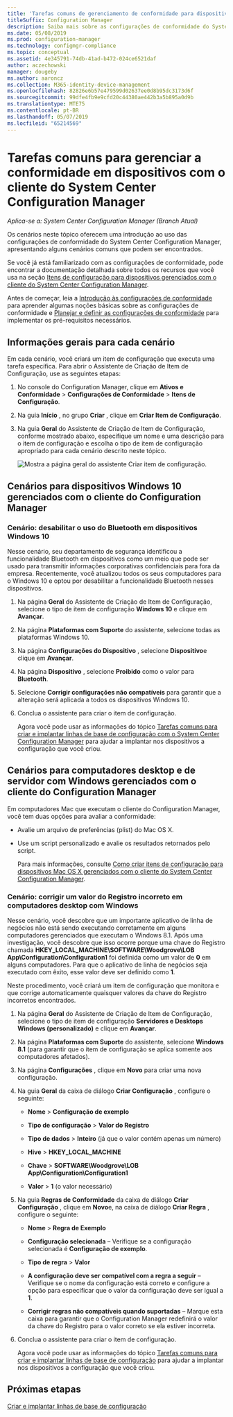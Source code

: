 ```yaml
---
title: 'Tarefas comuns de gerenciamento de conformidade para dispositivos gerenciados pelo cliente '
titleSuffix: Configuration Manager
description: Saiba mais sobre as configurações de conformidade do System Center Configuration Manager trabalhando em alguns cenários comuns.
ms.date: 05/08/2019
ms.prod: configuration-manager
ms.technology: configmgr-compliance
ms.topic: conceptual
ms.assetid: 4e345791-74db-41ad-b472-024ce6521daf
author: aczechowski
manager: dougeby
ms.author: aaroncz
ms.collection: M365-identity-device-management
ms.openlocfilehash: 82826e6b57e479599d02637ee0d8b95dc3173d6f
ms.sourcegitcommit: 99dfe4fb9e9cfd20c44380ae442b3a5b895a0d9b
ms.translationtype: MTE75
ms.contentlocale: pt-BR
ms.lasthandoff: 05/07/2019
ms.locfileid: "65214569"
---
```

# <a name="common-tasks-for-managing-compliance-on-devices-with-the-system-center-configuration-manager-client"></a>Tarefas comuns para gerenciar a conformidade em dispositivos com o cliente do System Center Configuration Manager

*Aplica-se a: System Center Configuration Manager (Branch Atual)*

Os cenários neste tópico oferecem uma introdução ao uso das configurações de conformidade do System Center Configuration Manager, apresentando alguns cenários comuns que podem ser encontrados.  

 Se você já está familiarizado com as configurações de conformidade, pode encontrar a documentação detalhada sobre todos os recursos que você usa na seção [Itens de configuração para dispositivos gerenciados com o cliente do System Center Configuration Manager](../../compliance/deploy-use/create-configuration-items.md).  

 Antes de começar, leia a [Introdução às configurações de conformidade](../../compliance/get-started/get-started-with-compliance-settings.md) para aprender algumas noções básicas sobre as configurações de conformidade e [Planejar e definir as configurações de conformidade](../../compliance/plan-design/plan-for-and-configure-compliance-settings.md) para implementar os pré-requisitos necessários.  

## <a name="general-information-for-each-scenario"></a>Informações gerais para cada cenário  
 Em cada cenário, você criará um item de configuração que executa uma tarefa específica. Para abrir o Assistente de Criação de Item de Configuração, use as seguintes etapas:  

1.  No console do Configuration Manager, clique em **Ativos e Conformidade** > **Configurações de Conformidade** > **Itens de Configuração**.  

3.  Na guia **Início** , no grupo **Criar** , clique em **Criar Item de Configuração**.  

4.  Na guia **Geral** do Assistente de Criação de Item de Configuração, conforme mostrado abaixo, especifique um nome e uma descrição para o item de configuração e escolha o tipo de item de configuração apropriado para cada cenário descrito neste tópico.  

     ![Mostra a página geral do assistente Criar item de configuração.](/sccm/mdm/deploy-use/media/Compliance-Settings-Wizard---1.png)  

## <a name="scenarios-for-windows-10-devices-managed-with-the-configuration-manager-client"></a>Cenários para dispositivos Windows 10 gerenciados com o cliente do Configuration Manager  

### <a name="scenario-disable-the-use-of-bluetooth-on-windows-10-devices"></a>Cenário: desabilitar o uso do Bluetooth em dispositivos Windows 10  
 Nesse cenário, seu departamento de segurança identificou a funcionalidade Bluetooth em dispositivos como um meio que pode ser usado para transmitir informações corporativas confidenciais para fora da empresa. Recentemente, você atualizou todos os seus computadores para o Windows 10 e optou por desabilitar a funcionalidade Bluetooth nesses dispositivos.  

1. Na página **Geral** do Assistente de Criação de Item de Configuração, selecione o tipo de item de configuração **Windows 10** e clique em **Avançar**.  

2. Na página **Plataformas com Suporte** do assistente, selecione todas as plataformas Windows 10.  

3. Na página **Configurações do Dispositivo** , selecione **Dispositivo**e clique em **Avançar**.  

4. Na página **Dispositivo** , selecione **Proibido** como o valor para **Bluetooth**.  

5. Selecione **Corrigir configurações não compatíveis** para garantir que a alteração será aplicada a todos os dispositivos Windows 10.  

6. Conclua o assistente para criar o item de configuração.  

   Agora você pode usar as informações do tópico [Tarefas comuns para criar e implantar linhas de base de configuração com o System Center Configuration Manager](../../compliance/plan-design/common-tasks-for-creating-and-deploying-configuration-baselines.md) para ajudar a implantar nos dispositivos a configuração que você criou.  

## <a name="scenarios-for-windows-desktop-and-server-computers-managed-with-the-configuration-manager-client"></a>Cenários para computadores desktop e de servidor com Windows gerenciados com o cliente do Configuration Manager  
 Em computadores Mac que executam o cliente do Configuration Manager, você tem duas opções para avaliar a conformidade:  

- Avalie um arquivo de preferências (plist) do Mac OS X.  

- Use um script personalizado e avalie os resultados retornados pelo script.  

  Para mais informações, consulte [Como criar itens de configuração para dispositivos Mac OS X gerenciados com o cliente do System Center Configuration Manager](../../compliance/deploy-use/create-configuration-items-for-mac-os-x-devices-managed-with-the-client.md).  

### <a name="scenario-remediate-an-incorrect-registry-value-on-windows-desktop-computers"></a>Cenário: corrigir um valor do Registro incorreto em computadores desktop com Windows  
 Nesse cenário, você descobre que um importante aplicativo de linha de negócios não está sendo executando corretamente em alguns computadores gerenciados que executam o Windows 8.1. Após uma investigação, você descobre que isso ocorre porque uma chave do Registro chamada **HKEY_LOCAL_MACHINE\SOFTWARE\Woodgrove\LOB App\Configuration\Configuration1** foi definida como um valor de **0** em alguns computadores. Para que o aplicativo de linha de negócios seja executado com êxito, esse valor deve ser definido como **1**.  

 Neste procedimento, você criará um item de configuração que monitora e que corrige automaticamente quaisquer valores da chave do Registro incorretos encontrados.  

1. Na página **Geral** do Assistente de Criação de Item de Configuração, selecione o tipo de item de configuração **Servidores e Desktops Windows (personalizado)** e clique em **Avançar**.  

2. Na página **Plataformas com Suporte** do assistente, selecione **Windows 8.1** (para garantir que o item de configuração se aplica somente aos computadores afetados).  

3. Na página **Configurações** , clique em **Novo** para criar uma nova configuração.  

4. Na guia **Geral** da caixa de diálogo **Criar Configuração** , configure o seguinte:  

   -   **Nome** > **Configuração de exemplo**  

   -   **Tipo de configuração** > **Valor do Registro**  

   -   **Tipo de dados** > **Inteiro** (já que o valor contém apenas um número)  

   -   **Hive** > **HKEY_LOCAL_MACHINE**  

   -   **Chave** > **SOFTWARE\Woodgrove\LOB App\Configuration\Configuration1**  

   -   **Valor** > **1** (o valor necessário)  

5. Na guia **Regras de Conformidade** da caixa de diálogo **Criar Configuração** , clique em **Novo**e, na caixa de diálogo **Criar Regra** , configure o seguinte:  

   -   **Nome** > **Regra de Exemplo**  

   -   **Configuração selecionada** – Verifique se a configuração selecionada é **Configuração de exemplo**.  

   -   **Tipo de regra** > **Valor**  

   -   **A configuração deve ser compatível com a regra a seguir** – Verifique se o nome da configuração está correto e configure a opção para especificar que o valor da configuração deve ser igual a **1**.  

   -   **Corrigir regras não compatíveis quando suportadas** – Marque esta caixa para garantir que o Configuration Manager redefinirá o valor da chave do Registro para o valor correto se ela estiver incorreta.  

6. Conclua o assistente para criar o item de configuração.  

   Agora você pode usar as informações do tópico [Tarefas comuns para criar e implantar linhas de base de configuração](../../compliance/plan-design/common-tasks-for-creating-and-deploying-configuration-baselines.md) para ajudar a implantar nos dispositivos a configuração que você criou.  

## <a name="next-steps"></a>Próximas etapas

[Criar e implantar linhas de base de configuração](/sccm/compliance/plan-design/common-tasks-for-creating-and-deploying-configuration-baselines)
